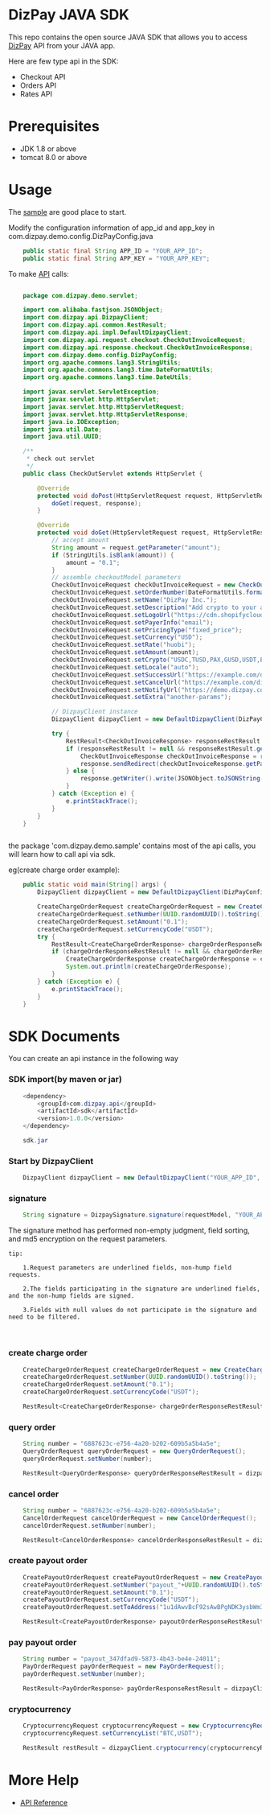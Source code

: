 
# DizPay JAVA SDK


This repo contains the open source JAVA SDK that allows you to access [DizPay](https://www.dizpay.com/) API from your JAVA app.

Here are few type api in the SDK:

+ Checkout API
+ Orders API
+ Rates API


# Prerequisites

+ JDK 1.8 or above
+ tomcat 8.0 or above


# Usage

The [sample](./sample) are good place to start.

Modify the configuration information of app_id and app_key in com.dizpay.demo.config.DizPayConfig.java
```java
    public static final String APP_ID = "YOUR_APP_ID";
    public static final String APP_KEY = "YOUR_APP_KEY";
```

To make [API](https://www.dizpay.com/en/docs) calls:

```java

    package com.dizpay.demo.servlet;

    import com.alibaba.fastjson.JSONObject;
    import com.dizpay.api.DizpayClient;
    import com.dizpay.api.common.RestResult;
    import com.dizpay.api.impl.DefaultDizpayClient;
    import com.dizpay.api.request.checkout.CheckOutInvoiceRequest;
    import com.dizpay.api.response.checkout.CheckOutInvoiceResponse;
    import com.dizpay.demo.config.DizPayConfig;
    import org.apache.commons.lang3.StringUtils;
    import org.apache.commons.lang3.time.DateFormatUtils;
    import org.apache.commons.lang3.time.DateUtils;

    import javax.servlet.ServletException;
    import javax.servlet.http.HttpServlet;
    import javax.servlet.http.HttpServletRequest;
    import javax.servlet.http.HttpServletResponse;
    import java.io.IOException;
    import java.util.Date;
    import java.util.UUID;

    /**
     * check out servlet
     */
    public class CheckOutServlet extends HttpServlet {

        @Override
        protected void doPost(HttpServletRequest request, HttpServletResponse response) throws ServletException, IOException {
            doGet(request, response);
        }

        @Override
        protected void doGet(HttpServletRequest request, HttpServletResponse response) throws ServletException, IOException {
            // accept amount
            String amount = request.getParameter("amount");
            if (StringUtils.isBlank(amount)) {
                amount = "0.1";
            }
            // assemble checkoutModel parameters
            CheckOutInvoiceRequest checkOutInvoiceRequest = new CheckOutInvoiceRequest();
            checkOutInvoiceRequest.setOrderNumber(DateFormatUtils.format(new Date(), "yyyyMMddHHmmss"));
            checkOutInvoiceRequest.setName("DizPay Inc.");
            checkOutInvoiceRequest.setDescription("Add crypto to your account.");
            checkOutInvoiceRequest.setLogoUrl("https://cdn.shopifycloud.com/hatchful-web/assets/c3a241ae6d1e03513dfed6f5061f4a4b.png");
            checkOutInvoiceRequest.setPayerInfo("email");
            checkOutInvoiceRequest.setPricingType("fixed_price");
            checkOutInvoiceRequest.setCurrency("USD");
            checkOutInvoiceRequest.setRate("huobi");
            checkOutInvoiceRequest.setAmount(amount);
            checkOutInvoiceRequest.setCrypto("USDC,TUSD,PAX,GUSD,USDT,ETH,BTC,LTC,DASH");
            checkOutInvoiceRequest.setLocale("auto");
            checkOutInvoiceRequest.setSuccessUrl("https://example.com/diz-pay-result?type=success");
            checkOutInvoiceRequest.setCancelUrl("https://example.com/diz-pay-result?type=failed");
            checkOutInvoiceRequest.setNotifyUrl("https://demo.dizpay.com/webhook");
            checkOutInvoiceRequest.setExtra("another-params");

            // DizpayClient instance
            DizpayClient dizpayClient = new DefaultDizpayClient(DizPayConfig.APP_ID, DizPayConfig.APP_KEY);

            try {
                RestResult<CheckOutInvoiceResponse> responseRestResult = dizpayClient.checkoutInvoice(checkOutInvoiceRequest);
                if (responseRestResult != null && responseRestResult.getData() != null) {
                    CheckOutInvoiceResponse checkOutInvoiceResponse = responseRestResult.getData();
                    response.sendRedirect(checkOutInvoiceResponse.getPaymentUrl());
                } else {
                    response.getWriter().write(JSONObject.toJSONString(responseRestResult));
                }
            } catch (Exception e) {
                e.printStackTrace();
            }
        }
    }



```

the package 'com.dizpay.demo.sample' contains most of the api calls,
you will learn how to call api via sdk.

eg(create charge order example):

```java
    public static void main(String[] args) {
        DizpayClient dizpayClient = new DefaultDizpayClient(DizPayConfig.APP_ID, DizPayConfig.APP_KEY);

        CreateChargeOrderRequest createChargeOrderRequest = new CreateChargeOrderRequest();
        createChargeOrderRequest.setNumber(UUID.randomUUID().toString());
        createChargeOrderRequest.setAmount("0.1");
        createChargeOrderRequest.setCurrencyCode("USDT");
        try {
            RestResult<CreateChargeOrderResponse> chargeOrderResponseRestResult = dizpayClient.createChargeOrder(createChargeOrderRequest);
            if (chargeOrderResponseRestResult != null && chargeOrderResponseRestResult.getData() != null) {
                CreateChargeOrderResponse createChargeOrderResponse = chargeOrderResponseRestResult.getData();
                System.out.println(createChargeOrderResponse);
            }
        } catch (Exception e) {
            e.printStackTrace();
        }
    }
```

# SDK Documents

You can create an api instance in the following way

### SDK import(by maven or jar)
```java
    <dependency>
        <groupId>com.dizpay.api</groupId>
        <artifactId>sdk</artifactId>
        <version>1.0.0</version>
    </dependency>
```

```java
    sdk.jar
```


### Start by DizpayClient
```java
    DizpayClient dizpayClient = new DefaultDizpayClient("YOUR_APP_ID", "YOUR_APP_KEY");
```
### signature
```java
    String signature = DizpaySignature.signature(requestModel, "YOUR_APP_ID", "YOUR_APP_KEY");
```

The signature method has performed non-empty judgment, field sorting, and md5 encryption on the request parameters.

`tip:`

        1.Request parameters are underlined fields, non-hump field requests.

        2.The fields participating in the signature are underlined fields, and the non-hump fields are signed.

        3.Fields with null values do not participate in the signature and need to be filtered.

<br/>

### create charge order
```java
    CreateChargeOrderRequest createChargeOrderRequest = new CreateChargeOrderRequest();
    createChargeOrderRequest.setNumber(UUID.randomUUID().toString());
    createChargeOrderRequest.setAmount("0.1");
    createChargeOrderRequest.setCurrencyCode("USDT");

    RestResult<CreateChargeOrderResponse> chargeOrderResponseRestResult = dizpayClient.createChargeOrder(createChargeOrderRequest);

```

### query order
```java
    String number = "6887623c-e756-4a20-b202-609b5a5b4a5e";
    QueryOrderRequest queryOrderRequest = new QueryOrderRequest();
    queryOrderRequest.setNumber(number);

    RestResult<QueryOrderResponse> queryOrderResponseRestResult = dizpayClient.queryOrder(queryOrderRequest);

```

### cancel order
```java
    String number = "6887623c-e756-4a20-b202-609b5a5b4a5e";
    CancelOrderRequest cancelOrderRequest = new CancelOrderRequest();
    cancelOrderRequest.setNumber(number);

    RestResult<CancelOrderResponse> cancelOrderResponseRestResult = dizpayClient.cancelOrder(cancelOrderRequest);
```

### create payout order
```java
    CreatePayoutOrderRequest createPayoutOrderRequest = new CreatePayoutOrderRequest();
    createPayoutOrderRequest.setNumber("payout_"+UUID.randomUUID().toString());
    createPayoutOrderRequest.setAmount("0.1");
    createPayoutOrderRequest.setCurrencyCode("USDT");
    createPayoutOrderRequest.setToAddress("1u1dAwvBcF92sAwBPgNDK3ysbWm3aTE8U");

    RestResult<CreatePayoutOrderResponse> payoutOrderResponseRestResult = dizpayClient.createPayoutOrder(createPayoutOrderRequest);
```

### pay payout order
```java
    String number = "payout_347dfad9-5873-4b43-be4e-24011";
    PayOrderRequest payOrderRequest = new PayOrderRequest();
    payOrderRequest.setNumber(number);

    RestResult<PayOrderResponse> payOrderResponseRestResult = dizpayClient.payOrder(payOrderRequest);
```

### cryptocurrency
```java
    CryptocurrencyRequest cryptocurrencyRequest = new CryptocurrencyRequest();
    cryptocurrencyRequest.setCurrencyList("BTC,USDT");

    RestResult restResult = dizpayClient.cryptocurrency(cryptocurrencyRequest);
```


# More Help

+ [API Reference](https://www.dizpay.com/en/docs)
